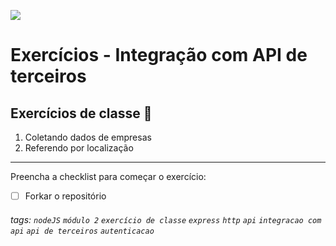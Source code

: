 ![](https://i.imgur.com/xG74tOh.png)

# Exercícios - Integração com API de terceiros

## Exercícios de classe 🏫

1. Coletando dados de empresas
2. Referendo por localização

---

Preencha a checklist para começar o exercício:
-   [ ] Forkar o repositório

###### tags: `nodeJS` `módulo 2` `exercício de classe` `express` `http` `api` `integracao com api` `api de terceiros` `autenticacao`
